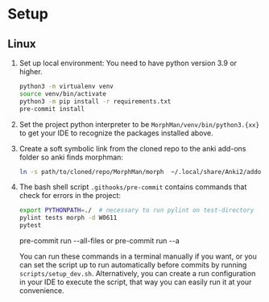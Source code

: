 # Setup

## Linux

1. Set up local environment:
   You need to have python version 3.9 or higher.
    ``` bash
    python3 -m virtualenv venv
    source venv/bin/activate
    python3 -m pip install -r requirements.txt
    pre-commit install
    ```
2. Set the project python interpreter to be `MorphMan/venv/bin/python3.{xx}` to get your IDE to recognize the packages
   installed above.

3. Create a soft symbolic link from the cloned repo to the anki add-ons folder so anki finds morphman:
   ``` bash
   ln -s path/to/cloned/repo/MorphMan/morph  ~/.local/share/Anki2/addons21/morph
   ```
4. The bash shell script `.githooks/pre-commit` contains commands that check for errors in the project:
   ``` bash
   export PYTHONPATH=./  # necessary to run pylint on test-directory
   pylint tests morph -d W0611
   pytest
   ```

   pre-commit run --all-files or pre-commit run --a

   You can run these commands in a terminal manually if you want, or you can set the script up to run automatically before commits by running `scripts/setup_dev.sh`. Alternatively, you
   can create a run configuration in your IDE to execute the script, that way you can easily run it at your convenience.

